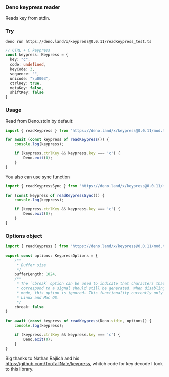 ### Deno keypress reader

Reads key from stdin.

### Try

```deno run https://deno.land/x/keypress@0.0.11/readKeypress_test.ts```

```ts
// CTRL + C keypress
const keypress: Keypress = {
  key: "c",
  code: undefined,
  keyCode: 3,
  sequence: "",
  unicode: "\u0003",
  ctrlKey: true,
  metaKey: false,
  shiftKey: false
}
```

### Usage

Read from Deno.stdin by default:

```ts
import { readKeypress } from "https://deno.land/x/keypress@0.0.11/mod.ts";

for await (const keypress of readKeypress()) {
    console.log(keypress);

    if (keypress.ctrlKey && keypress.key === 'c') {
        Deno.exit(0);
    }
}
```

You also can use sync function

```ts
import { readKeypressSync } from "https://deno.land/x/keypress@0.0.11/mod.ts";

for (const keypress of readKeypressSync()) {
    console.log(keypress);

    if (keypress.ctrlKey && keypress.key === 'c') {
        Deno.exit(0);
    }
}
```

### Options object


```ts
import { readKeypress } from "https://deno.land/x/keypress@0.0.11/mod.ts";

export const options: KeypressOptions = {
    /**
     * Buffer size
     */
    bufferLength: 1024,
    /**
     * The `cbreak` option can be used to indicate that characters that
     * correspond to a signal should still be generated. When disabling raw
     * mode, this option is ignored. This functionality currently only works on
     * Linux and Mac OS.
     */
    cbreak: false
}

for await (const keypress of readKeypress(Deno.stdin, options)) {
    console.log(keypress);

    if (keypress.ctrlKey && keypress.key === 'c') {
        Deno.exit(0);
    }
}
```

Big thanks to Nathan Rajlich and his https://github.com/TooTallNate/keypress, whitch code for key decode I took to this library.

